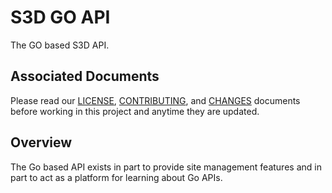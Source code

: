 # S3D GO API
The GO based S3D API.

## Associated Documents
Please read our [LICENSE][lice], [CONTRIBUTING][cont], and [CHANGES][chge]
documents before working in this project and anytime they are updated.

## Overview
The Go based API exists in part to provide site management features and in part
to act as a platform for learning about Go APIs.

[chge]: ./CHANGES.md
[cont]: ./CONTRIBUTING.md
[lice]: ./LICENSE.md
